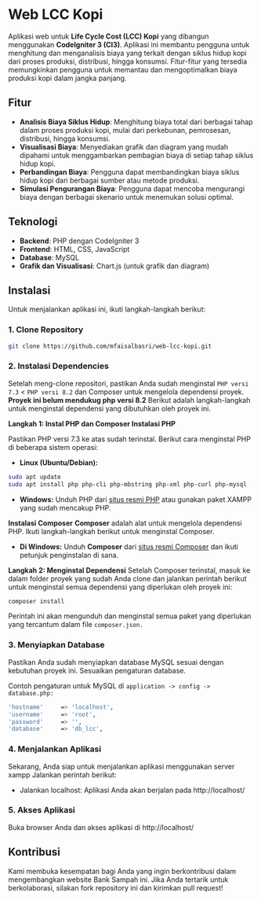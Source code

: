 # Web LCC Kopi 

Aplikasi web untuk **Life Cycle Cost (LCC) Kopi** yang dibangun menggunakan **CodeIgniter 3 (CI3)**. Aplikasi ini membantu pengguna untuk menghitung dan menganalisis biaya yang terkait dengan siklus hidup kopi dari proses produksi, distribusi, hingga konsumsi. Fitur-fitur yang tersedia memungkinkan pengguna untuk memantau dan mengoptimalkan biaya produksi kopi dalam jangka panjang.

## Fitur
- **Analisis Biaya Siklus Hidup**: Menghitung biaya total dari berbagai tahap dalam proses produksi kopi, mulai dari perkebunan, pemrosesan, distribusi, hingga konsumsi.
- **Visualisasi Biaya**: Menyediakan grafik dan diagram yang mudah dipahami untuk menggambarkan pembagian biaya di setiap tahap siklus hidup kopi.
- **Perbandingan Biaya**: Pengguna dapat membandingkan biaya siklus hidup kopi dari berbagai sumber atau metode produksi.
- **Simulasi Pengurangan Biaya**: Pengguna dapat mencoba mengurangi biaya dengan berbagai skenario untuk menemukan solusi optimal.

## Teknologi
- **Backend**: PHP dengan CodeIgniter 3
- **Frontend**: HTML, CSS, JavaScript
- **Database**: MySQL
- **Grafik dan Visualisasi**: Chart.js (untuk grafik dan diagram)

## Instalasi

Untuk menjalankan aplikasi ini, ikuti langkah-langkah berikut:

### 1. Clone Repository
   ```bash
   git clone https://github.com/mfaisalbasri/web-lcc-kopi.git
   ```
   
### 2. Instalasi Dependencies

Setelah meng-clone repositori, pastikan Anda sudah menginstal `PHP versi 7.3` < `PHP versi 8.2` dan Composer untuk mengelola dependensi proyek. **Proyek ini belum mendukug php versi 8.2** Berikut adalah langkah-langkah untuk menginstal dependensi yang dibutuhkan oleh proyek ini.

**Langkah 1: Instal PHP dan Composer
Instalasi PHP**

Pastikan PHP versi 7.3 ke atas sudah terinstal. Berikut cara menginstal PHP di beberapa sistem operasi:
- **Linux (Ubuntu/Debian):**
```bash
sudo apt update
sudo apt install php php-cli php-mbstring php-xml php-curl php-mysql
```
- **Windows:** Unduh PHP dari [situs resmi PHP](https://www.php.net/downloads.php) atau gunakan paket XAMPP yang sudah mencakup PHP.


**Instalasi Composer**
**Composer** adalah alat untuk mengelola dependensi PHP. Ikuti langkah-langkah berikut untuk menginstal Composer.
- **Di Windows:** Unduh **Composer** dari [situs resmi Composer](https://getcomposer.org/download/) dan ikuti petunjuk penginstalan di sana.


**Langkah 2: Menginstal Dependensi**
Setelah Composer terinstal, masuk ke dalam folder proyek yang sudah Anda clone dan jalankan perintah berikut untuk menginstal semua dependensi yang diperlukan oleh proyek ini:
```bash
composer install
```
Perintah ini akan mengunduh dan menginstal semua paket yang diperlukan yang tercantum dalam file `composer.json.`

### 3. Menyiapkan Database
Pastikan Anda sudah menyiapkan database MySQL sesuai dengan kebutuhan proyek ini. Sesuaikan pengaturan database.

Contoh pengaturan untuk MySQL di `application -> config -> database.php:`
```bash
'hostname'     => 'localhost',
'username'     => 'root',
'password'     => '',
'database'     => 'db_lcc',
```

### 4. Menjalankan Aplikasi
Sekarang, Anda siap untuk menjalankan aplikasi menggunakan server xampp Jalankan perintah berikut:
- Jalankan localhost: Aplikasi Anda akan berjalan pada http://localhost/

### 5. Akses Aplikasi
Buka browser Anda dan akses aplikasi di http://localhost/

## Kontribusi

Kami membuka kesempatan bagi Anda yang ingin berkontribusi dalam mengembangkan website Bank Sampah ini. Jika Anda tertarik untuk berkolaborasi, silakan fork repository ini dan kirimkan pull request!

